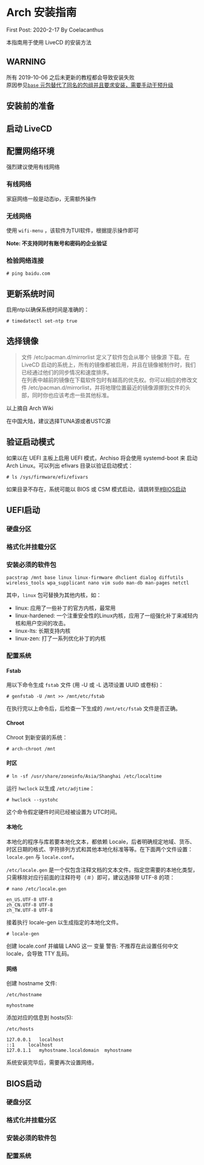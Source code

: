 # Arch 安装指南 

First Post: 2020-2-17 By Coelacanthus

本指南用于使用 LiveCD 的安装方法

## WARNING 

所有 2019-10-06 之后未更新的教程都会导致安装失败  
原因参见[`base` 元包替代了同名的包组并且要求安装，需要手动干预升级](https://www.archlinuxcn.org/base-group-replaced-by-mandatory-base-package-manual-intervention-required/)

## 安装前的准备

## 启动 LiveCD

## 配置网络环境

强烈建议使用有线网络

### 有线网络

家庭网络一般是动态ip，无需额外操作

### 无线网络

使用 `wifi-menu` ，该软件为TUI软件，根据提示操作即可

**Note: 不支持同时有账号和密码的企业验证**

### 检验网络连接

```
# ping baidu.com
```

## 更新系统时间

启用ntp以确保系统时间是准确的：
```
# timedatectl set-ntp true
```

## 选择镜像

>	文件 /etc/pacman.d/mirrorlist 定义了软件包会从哪个 镜像源 下载。在 LiveCD 启动的系统上，所有的镜像都被启用，并且在镜像被制作时，我们已经通过他们的同步情况和速度排序。  
>	在列表中越前的镜像在下载软件包时有越高的优先权。你可以相应的修改文件 /etc/pacman.d/mirrorlist，并将地理位置最近的镜像源挪到文件的头部，同时你也应该考虑一些其他标准。

以上摘自 Arch Wiki  

在中国大陆，建议选择TUNA源或者USTC源

## 验证启动模式

如果以在 UEFI 主板上启用 UEFI 模式，Archiso 将会使用 systemd-boot 来 启动 Arch Linux。可以列出 efivars 目录以验证启动模式：
```
# ls /sys/firmware/efi/efivars
```
如果目录不存在，系统可能以 BIOS 或 CSM 模式启动，请跳转至[#BIOS启动](#BIOS启动)

## UEFI启动

### 硬盘分区

### 格式化并挂载分区

### 安装必须的软件包

```
pacstrap /mnt base linux linux-firmware dhclient dialog diffutils wireless_tools wpa_supplicant nano vim sudo man-db man-pages netctl
```
其中，`linux` 包可替换为其他内核，如：  
*	linux: 应用了一些补丁的官方内核，最常用
*	linux-hardened: 一个注重安全性的Linux内核，应用了一组强化补丁来减轻内核和用户空间的攻击。
*	linux-lts: 长期支持内核
*	linux-zen: 打了一系列优化补丁的内核

### 配置系统

#### Fstab
用以下命令生成 `fstab` 文件 (用 -U 或 -L 选项设置 UUID 或卷标)：
```
# genfstab -U /mnt >> /mnt/etc/fstab
```
在执行完以上命令后，后检查一下生成的 `/mnt/etc/fstab` 文件是否正确。

#### Chroot
Chroot 到新安装的系统：
```
# arch-chroot /mnt
```
#### 时区
```
# ln -sf /usr/share/zoneinfo/Asia/Shanghai /etc/localtime
```
运行 `hwclock` 以生成 `/etc/adjtime`：
```
# hwclock --systohc
```
这个命令假定硬件时间已经被设置为 UTC时间。

#### 本地化
本地化的程序与库若要本地化文本，都依赖 Locale，后者明确规定地域、货币、时区日期的格式、字符排列方式和其他本地化标准等等。在下面两个文件设置：`locale.gen` 与 `locale.conf`。

`/etc/locale.gen` 是一个仅包含注释文档的文本文件。指定您需要的本地化类型，只需移除对应行前面的注释符号（＃）即可，建议选择带 UTF-8 的项：
```
# nano /etc/locale.gen

en_US.UTF-8 UTF-8
zh_CN.UTF-8 UTF-8
zh_TW.UTF-8 UTF-8
```
接着执行 locale-gen 以生成指定的本地化文件。
```
# locale-gen
```
创建 locale.conf 并编辑 LANG 这一 变量
警告: 不推荐在此设置任何中文 locale，会导致 TTY 乱码。

#### 网络
创建 hostname 文件:
```
/etc/hostname

myhostname
```
添加对应的信息到 hosts(5):
```
/etc/hosts

127.0.0.1	localhost
::1		localhost
127.0.1.1	myhostname.localdomain	myhostname
```
系统安装完毕后，需要再次设置网络，

## BIOS启动

### 硬盘分区

### 格式化并挂载分区

### 安装必须的软件包

### 配置系统
